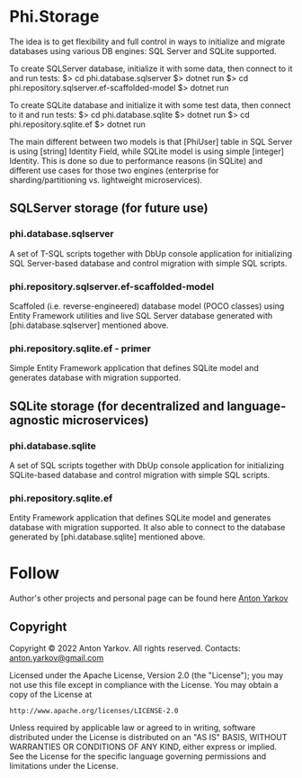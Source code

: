 # Phi.Storage

The idea is to get flexibility and full control in ways to initialize and migrate databases using various DB engines: SQL Server and SQLite supported.

To create SQLServer database, initialize it with some data, then connect to it and run tests:
$> cd phi.database.sqlserver
$> dotnet run
$> cd phi.repository.sqlserver.ef-scaffolded-model
$> dotnet run

To create SQLite database and initialize it with some test data, then connect to it and run tests:
$> cd phi.database.sqlite
$> dotnet run
$> cd phi.repository.sqlite.ef
$> dotnet run

The main different between two models is that [PhiUser] table in SQL Server is using [string] Identity Field, while SQLite model is using simple [integer] Identity.
This is done so due to performance reasons (in SQLite) and different use cases for those two engines (enterprise for sharding/partitioning vs. lightweight microservices).

## SQLServer storage (for future use)

### phi.database.sqlserver

A set of T-SQL scripts together with DbUp console application for initializing SQL Server-based database and control migration with simple SQL scripts.

### phi.repository.sqlserver.ef-scaffolded-model

Scaffoled (i.e. reverse-engineered) database model (POCO classes) using Entity Framework utilities and live SQL Server database generated with [phi.database.sqlserver] mentioned above.

### phi.repository.sqlite.ef - primer

Simple Entity Framework application that defines SQLite model and generates database with migration supported.

## SQLite storage (for decentralized and language-agnostic microservices)

### phi.database.sqlite

A set of SQL scripts together with DbUp console application for initializing SQLite-based database and control migration with simple SQL scripts.

### phi.repository.sqlite.ef

Entity Framework application that defines SQLite model and generates database with migration supported. It also able to connect to the database generated by [phi.database.sqlite] mentioned above.

# Follow

Author's other projects and personal page can be found here [Anton Yarkov](https://optiklab.github.io/)

## Copyright

Copyright © 2022 Anton Yarkov. All rights reserved.
Contacts: anton.yarkov@gmail.com

Licensed under the Apache License, Version 2.0 (the "License");
you may not use this file except in compliance with the License.
You may obtain a copy of the License at

    http://www.apache.org/licenses/LICENSE-2.0

Unless required by applicable law or agreed to in writing, software
distributed under the License is distributed on an "AS IS" BASIS,
WITHOUT WARRANTIES OR CONDITIONS OF ANY KIND, either express or implied.
See the License for the specific language governing permissions and
limitations under the License.
